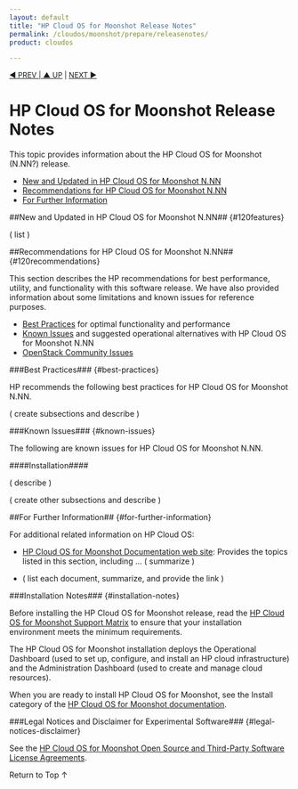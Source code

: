 ```yaml
---
layout: default
title: "HP Cloud OS for Moonshot Release Notes"
permalink: /cloudos/moonshot/prepare/releasenotes/
product: cloudos

---
```



<script>

function PageRefresh {
onLoad="window.refresh"
}

PageRefresh();

</script>


<p style="font-size: small;"> <a href="/cloudos/moonshot/prepare/">&#9664; PREV | <a href="/cloudos/moonshot/prepare/">&#9650; UP</a> | <a href="/cloudos/moonshot/prepare/supportmatrix/">NEXT &#9654;</a> </p>

# HP Cloud OS for Moonshot Release Notes

This topic provides information about the HP Cloud OS for Moonshot (N.NN?) release.

* [New and Updated in HP Cloud OS for Moonshot N.NN](#120features)
* [Recommendations for HP Cloud OS for Moonshot N.NN](#120recommendations)
* [For Further Information](#for-further-information)

##New and Updated in HP Cloud OS for Moonshot N.NN## {#120features}

( list )

##Recommendations for HP Cloud OS for Moonshot N.NN## {#120recommendations}

This section describes the HP recommendations for best performance, utility, and functionality with this software release. We have also provided information about some limitations and known issues for reference purposes.   

* [Best Practices](#best-practices) for optimal functionality and performance
* [Known Issues](#known-issues) and suggested operational alternatives with HP Cloud OS for Moonshot N.NN
* [OpenStack Community Issues](#openstack-community-issues)

###Best Practices### {#best-practices} 

HP recommends the following best practices for HP Cloud OS for Moonshot N.NN.

( create subsections and describe )

###Known Issues### {#known-issues}

The following are known issues for HP Cloud OS for Moonshot N.NN.

####Installation####

( describe ) 

( create other subsections and describe ) 


##For Further Information## {#for-further-information}

For additional related information on HP Cloud OS:

* [HP Cloud OS for Moonshot Documentation web site](/cloudos/moonshot/): Provides the topics listed in this section, including ... ( summarize ) 

* ( list each document, summarize, and provide the link ) 

###Installation Notes### {#installation-notes}

Before installing the HP Cloud OS for Moonshot release, read the [HP Cloud OS for Moonshot Support Matrix](/cloudos/moonshot/prepare/supportmatrix/) to ensure that your installation environment meets the minimum requirements.

The HP Cloud OS for Moonshot installation deploys the Operational Dashboard (used to set up, configure, and install an HP cloud infrastructure) and the Administration Dashboard (used to create and manage cloud resources). 

When you are ready to install HP Cloud OS for Moonshot, see the Install category of the [HP Cloud OS for Moonshot documentation](http://docs.hpcloud.com/cloudos/moonshot/install/).

###Legal Notices and Disclaimer for Experimental Software### {#legal-notices-disclaimer}

See the [HP Cloud OS for Moonshot Open Source and Third-Party Software License Agreements](/cloudos/moonshot/os-3rd-party-license-agreements/).

<a href="#_top" style="padding:14px 0px 14px 0px; text-decoration: none;"> Return to Top &#8593; </a>

